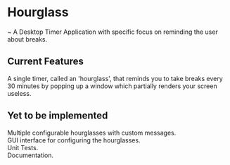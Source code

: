 # Hourglass
~ A Desktop Timer Application with specific focus on reminding the user about breaks.

## Current Features
A single timer, called an 'hourglass', that reminds you to take breaks every 30 minutes by popping up a window which partially renders your screen useless.

## Yet to be implemented
Multiple configurable hourglasses with custom messages.  
GUI interface for configuring the hourglasses.  
Unit Tests.  
Documentation.  
